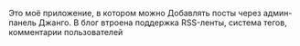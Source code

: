 Это моё приложение, в котором можно Добавлять посты через админ-панель Джанго. В блог втроена поддержка RSS-ленты, система тегов, комментарии пользователей
